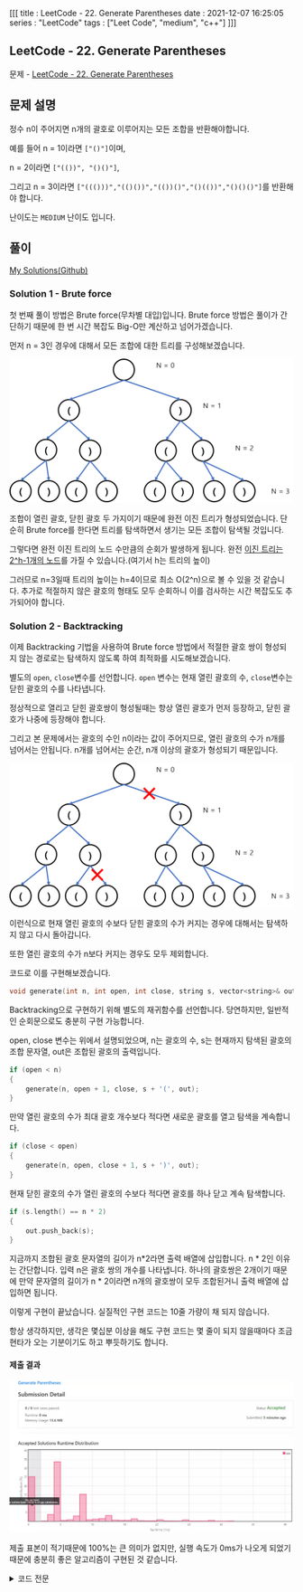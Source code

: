 [[[
title : LeetCode - 22. Generate Parentheses
date : 2021-12-07 16:25:05
series : "LeetCode"
tags : ["Leet Code", "medium", "c++"]
]]]

## LeetCode - 22. Generate Parentheses
문제 - [LeetCode - 22. Generate Parentheses](https://leetcode.com/problems/generate-parentheses/)

## 문제 설명
정수 n이 주어지면 n개의 괄호로 이루어지는 모든 조합을 반환해야합니다.

예를 들어 n = 1이라면 `["()"]`이며, 

n = 2이라면 `["(())", "()()"]`, 

그리고 n = 3이라면 `["((()))","(()())","(())()","()(())","()()()"]`를 반환해야 합니다.

난이도는 `MEDIUM` 난이도 입니다.

## 풀이
[My Solutions(Github)](https://github.com/LDobac/leetcode/tree/master/22.%20Generate%20Parentheses)

### Solution 1 - Brute force

첫 번째 풀이 방법은 Brute force(무차별 대입)입니다. Brute force 방법은 풀이가 간단하기 때문에 한 번 시간 복잡도 Big-O만 계산하고 넘어가겠습니다.

먼저 n = 3인 경우에 대해서 모든 조합에 대한 트리를 구성해보겠습니다.

![Solution 1 result](./assets/images/leet_code/22/example_1.webp)

조합이 열린 괄호, 닫힌 괄호 두 가지이기 때문에 완전 이진 트리가 형성되었습니다. 단순히 Brute force를 한다면 트리를 탐색하면서 생기는 모든 조합이 탐색될 것입니다.

그렇다면 완전 이진 트리의 노드 수만큼의 순회가 발생하게 됩니다. 완전 [이진 트리는 2^h-1개의 노드](https://ko.wikipedia.org/wiki/%EC%9D%B4%EC%A7%84_%ED%8A%B8%EB%A6%AC)를 가질 수 있습니다.(여기서 h는 트리의 높이)

그러므로 n=3일때 트리의 높이는 h=4이므로 최소 O(2^n)으로 볼 수 있을 것 같습니다. 추가로 적절하지 않은 괄호의 형태도 모두 순회하니 이를 검사하는 시간 복잡도도 추가되어야 합니다.

### Solution 2 - Backtracking
이제 Backtracking 기법을 사용하여 Brute force 방법에서 적절한 괄호 쌍이 형성되지 않는 경로로는 탐색하지 않도록 하여 최적화를 시도해보겠습니다.

별도의 `open`, `close`변수를 선언합니다. `open` 변수는 현재 열린 괄호의 수, `close`변수는 닫힌 괄호의 수를 나타냅니다.

정상적으로 열리고 닫힌 괄호쌍이 형성될때는 항상 열린 괄호가 먼저 등장하고, 닫힌 괄호가 나중에 등장해야 합니다. 

그리고 본 문제에서는 괄호의 수인 n이라는 값이 주어지므로, 열린 괄호의 수가 n개를 넘어서는 안됩니다. n개를 넘어서는 순간, n개 이상의 괄호가 형성되기 때문입니다.

![example 2](./assets/images/leet_code/22/example_2.webp)

이런식으로 현재 열린 괄호의 수보다 닫힌 괄호의 수가 커지는 경우에 대해서는 탐색하지 않고 다시 돌아갑니다.

또한 열린 괄호의 수가 n보다 커지는 경우도 모두 제외합니다.

코드로 이를 구현해보겠습니다.

```c++
void generate(int n, int open, int close, string s, vector<string>& out) {...}
```

Backtracking으로 구현하기 위해 별도의 재귀함수를 선언합니다. 당연하지만, 일반적인 순회문으로도 충분히 구현 가능합니다.

open, close 변수는 위에서 설명되었으며, n는 괄호의 수, s는 현재까지 탐색된 괄호의 조합 문자열, out은 조합된 괄호의 출력입니다.

```c++
if (open < n)
{
    generate(n, open + 1, close, s + '(', out);
}
```

만약 열린 괄호의 수가 최대 괄호 개수보다 적다면 새로운 괄호를 열고 탐색을 계속합니다.

```c++
if (close < open)
{
    generate(n, open, close + 1, s + ')', out);
}
```
현재 닫힌 괄호의 수가 열린 괄호의 수보다 적다면 괄호를 하나 닫고 계속 탐색합니다.

```c++
if (s.length() == n * 2)
{
    out.push_back(s);
}
```

지금까지 조합된 괄호 문자열의 길이가 n*2라면 출력 배열에 삽입합니다. n * 2인 이유는 간단합니다. 입력 n은 괄호 쌍의 개수를 나타냅니다. 하나의 괄호쌍은 2개이기 때문에 만약 문자열의 길이가 n * 2이라면 n개의 괄호쌍이 모두 조합된거니 출력 배열에 삽입하면 됩니다.

이렇게 구현이 끝났습니다. 실질적인 구현 코드는 10줄 가량이 채 되지 않습니다. 

항상 생각하지만, 생각은 몇십분 이상을 해도 구현 코드는 몇 줄이 되지 않을때마다 조금 현타가 오는 기분이기도 하고 뿌듯하기도 합니다.

#### 제출 결과
![Solution 1 result](./assets/images/leet_code/22/result_1.webp)

제출 표본이 적기때문에 100%는 큰 의미가 없지만, 실행 속도가 0ms가 나오게 되었기 때문에 충분히 좋은 알고리즘이 구현된 것 같습니다.

<details>
<summary>코드 전문</summary>

```c++
class Solution {
public:
    vector<string> generateParenthesis(int n) {
        vector<string> result;

        generate(n, 0, 0, "", result);

        return result;
    }

    void generate(int n, int open, int close, string s, vector<string>& out)
    {
        if (s.length() == n * 2)
        {
            out.push_back(s);
        }

        if (open < n)
        {
            generate(n, open + 1, close, s + '(', out);
        }

        if (close < open)
        {
            generate(n, open, close + 1, s + ')', out);
        }
    }
};
```

</details>
